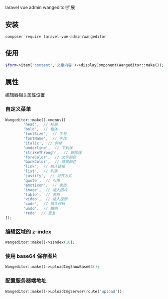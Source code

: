 laravel vue admin wangeditor扩展
## 安装
```shell script
composer require laravel-vue-admin/wangeditor
```
## 使用
```php
$form->item('content','文章内容')->displayComponent(Wangeditor::make());
```
## 属性
编辑器相关属性设置
### 自定义菜单
```php
Wangeditor::make()->menus([
        'head',  // 标题
        'bold',  // 粗体
        'fontSize',  // 字号
        'fontName',  // 字体
        'italic',  // 斜体
        'underline',  // 下划线
        'strikeThrough',  // 删除线
        'foreColor',  // 文字颜色
        'backColor',  // 背景颜色
        'link',  // 插入链接
        'list',  // 列表
        'justify',  // 对齐方式
        'quote',  // 引用
        'emoticon',  // 表情
        'image',  // 插入图片
        'table',  // 表格
        'video',  // 插入视频
        'code',  // 插入代码
        'undo',  // 撤销
        'redo'  // 重复
]);
```
### 编辑区域的 z-index
```php
Wangeditor::make()->zIndex(10);
```
### 使用 base64 保存图片
```php
Wangeditor::make()->uploadImgShowBase64();
```
### 配置服务器端地址
```php
Wangeditor::make()->uploadImgServer(route('upload'));
```

